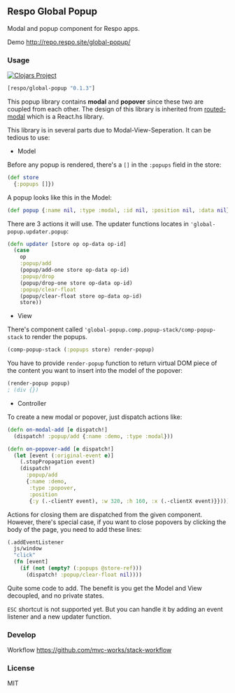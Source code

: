
Respo Global Popup
----

Modal and popup component for Respo apps.

Demo http://repo.respo.site/global-popup/

### Usage

[![Clojars Project](https://img.shields.io/clojars/v/respo/global-popup.svg)](https://clojars.org/respo/global-popup)

```clojure
[respo/global-popup "0.1.3"]
```

This popup library contains **modal** and **popover** since these two are coupled from each other. The design of this library is inherited from [routed-modal](https://github.com/origami-ui/routed-modal) which is a React.hs library.

This library is in several parts due to Modal-View-Seperation. It can be tedious to use:

* Model

Before any popup is rendered, there's a `[]` in the `:popups` field in the store:

```clojure
(def store
  {:popups []})
```

A popup looks like this in the Model:

```clojure
(def popup {:name nil, :type :modal, :id nil, :position nil, :data nil})
```

There are 3 actions it will use. The updater functions locates in `'global-popup.updater.popup`:

```clojure
(defn updater [store op op-data op-id]
  (case
    op
    :popup/add
    (popup/add-one store op-data op-id)
    :popup/drop
    (popup/drop-one store op-data op-id)
    :popup/clear-float
    (popup/clear-float store op-data op-id)
    store))
```

* View

There's component called `'global-popup.comp.popup-stack/comp-popup-stack` to render the popups.

```clojure
(comp-popup-stack (:popups store) render-popup)
```

You have to provide `render-popup` function to return virtual DOM piece of the content you want to insert into the model of the popover:

```clojure
(render-popup popup)
; (div {})
```

* Controller

To create a new modal or popover, just dispatch actions like:

```clojure
(defn on-modal-add [e dispatch!]
  (dispatch! :popup/add {:name :demo, :type :modal}))
```

```clojure
(defn on-popover-add [e dispatch!]
  (let [event (:original-event e)]
    (.stopPropagation event)
    (dispatch!
      :popup/add
      {:name :demo,
       :type :popover,
       :position
       {:y (.-clientY event), :w 320, :h 160, :x (.-clientX event)}})))
```

Actions for closing them are dispatched from the given component. However, there's special case, if you want to close popovers by clicking the body of the page, you need to add these lines:

```clojure
(.addEventListener
  js/window
  "click"
  (fn [event]
    (if (not (empty? (:popups @store-ref)))
      (dispatch! :popup/clear-float nil))))
```

Quite some code to add. The benefit is you get the Model and View decoupled, and no private states.

`ESC` shortcut is not supported yet. But you can handle it by adding an event listener and a new updater function.

### Develop

Workflow https://github.com/mvc-works/stack-workflow

### License

MIT
